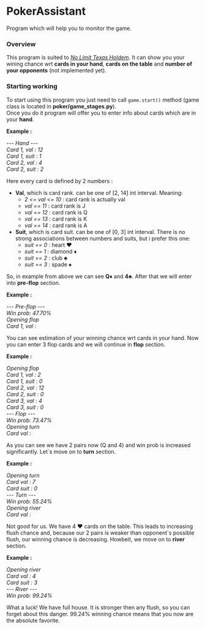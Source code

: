 # PokerAssistant
Program which will help you to monitor the game.

### Overview
This program is suited to [*No Limit Texas Holdem*](https://www.poker-king.com/dictionary/no-limit-texas-holdem/).
It can show you your wining chance wrt **cards in your hand**, **cards on
the table** and **number of your opponents** (not implemented yet).

### Starting working
To start using this program you just need to call `game.start()` method
(game class is located in **poker/game_stages.py**).  
Once you do it program will offer you to enter info about cards which are in your **hand**.

**Example :**  

*--- Hand ---  
Card 1, val : 12  
Card 1, suit : 1  
Card 2, val : 4  
Card 2, suit : 2*  

Here every card is defined by 2 numbers :
- **Val**, which is card rank. can be one of [2, 14] int interval. Meaning:
    - *2 <= val <= 10* : card rank is actually val
    - *val == 11* : card rank is J
    - *val == 12* : card rank is Q
    - *val == 13* : card rank is K
    - *val == 14* : card rank is A
- **Suit**, which is card suit. can be one of [0, 3] int interval. There is no
strong associations between numbers and suits, but i prefer this one:
    - *suit == 0* : heart :hearts:
    - *suit == 1* : diamond :diamonds:
    - *suit == 2* : club :clubs:
    - *suit == 3* : spade :spades:

So, in example from above we can see **Q**:diamonds: and **4**:clubs:.
After that we will enter into **pre-flop** section.  

**Example :**  

*--- Pre-flop ---  
Win prob: 47.70%  
Opening flop  
Card 1, val :*  

You can see estimation of your winning chance wrt cards in your hand.
Now you can enter 3 flop cards and we will continue in **flop** section.  

**Example :**  

*Opening flop  
Card 1, val : 2  
Card 1, suit : 0  
Card 2, val : 12  
Card 2, suit : 0  
Card 3, val : 4  
Card 3, suit : 0  
--- Flop ---  
Win prob: 73.47%  
Opening turn  
Card val :*  

As you can see we have 2 pairs now (Q and 4) and win prob is increased significantly.
Let`s move on to **turn** section.  

**Example :**  

*Opening turn  
Card val : 7  
Card suit : 0  
--- Turn ---  
Win prob: 55.24%  
Opening river  
Card val :*  

Not good for us. We have 4 :hearts: cards on the table. This leads to increasing
flush chance and, because our 2 pairs is weaker than opponent`s possible flush,
our winning chance is decreasing. Howbeit, we move on to **river** section.

**Example :**  

*Opening river  
Card val : 4  
Card suit : 3  
--- River ---  
Win prob: 99.24%* 

What a luck! We have full house. It is stronger then any flush, so you can forget
about this danger. 99.24% winning chance means that you now are the absolute favorite.
